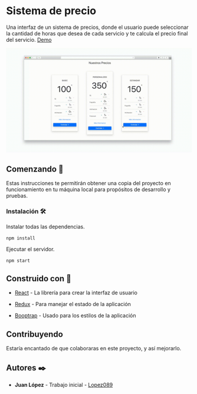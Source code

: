 # Sistema de precio

Una interfaz de un sistema de precios, donde el usuario puede seleccionar la cantidad de horas que desea de cada servicio y te calcula el precio final del servicio. [Demo](https://sistemaprecios.firebaseapp.com/)

![alt](./other/demo.gif)

## Comenzando 🚀

Estas instrucciones te permitirán obtener una copia del proyecto en funcionamiento en tu máquina local para propósitos de desarrollo y pruebas.

### Instalación 🛠️

Instalar todas las dependencias.

```npm
npm install
```

Ejecutar el servidor.

```npm
npm start
```

## Construido con 🔨

- [React](https://es.reactjs.org/) - La librería para crear la interfaz de usuario

- [Redux](https://es.redux.js.org/) - Para manejar el estado de la aplicación

- [Booptrap](https://getbootstrap.com/) - Usado para los estilos de la aplicación

## Contribuyendo

Estaría encantado de que colaboraras en este proyecto, y así mejorarlo.

## Autores ✒️

- **Juan López** - Trabajo inicial - [Lopez089](https://github.com/Lopez089?tab=repositories)
